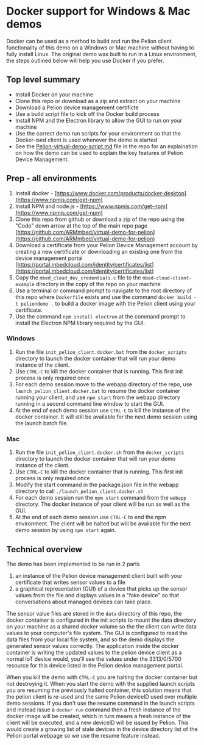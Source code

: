 # Docker support for Windows & Mac demos

Docker can be used as a method to build and run the Pelion client functionality of this demo on a Windows or Mac machine without having to fully install Linux. The original demo was built to run in a Linux environment, the steps outlined below will help you use Docker if you prefer.

## Top level summary

* Install Docker on your machine
* Clone this repo or download as a zip and extract on your machine
* Download a Pelion device management certificte
* Use a build script file to kick off the Docker build process
* Install NPM and the Electron library to allow the GUI to run on your machine
* Use the correct demo run scripts for your environment so that the Docker-ised client is used whenever the demo is started
* See the [Pelion-virtual-demo-script.md](../Pelion-virtual-demo-script.md) file in the repo for an explaination on how the demo can be used to explain the key features of Pelion Device Management.

## Prep - all environments

1. Install docker - [https://www.docker.com/products/docker-desktop](https://www.npmjs.com/get-npm)
2. Install NPM and node.js - [https://www.npmjs.com/get-npm](https://www.npmjs.com/get-npm)
3. Clone this repo from github or download a zip of the repo using the "Code" down arrow at the top of the main repo page [https://github.com/ARMmbed/virtual-demo-for-pelion](https://github.com/ARMmbed/virtual-demo-for-pelion)
4. Download a certificate from your Pelion Device Management account by creating a new certificate or downloading an existing one from the device management portal [https://portal.mbedcloud.com/identity/certificates/list](https://portal.mbedcloud.com/identity/certificates/list)
5. Copy the `mbed_cloud_dev_credentials.c` file to the `mbed-cloud-client-example` directory in the copy of the repo on your machine
6. Use a terminal or command prompt to navigate to the root directory of this repo where `Dockerfile` exists and use the command `docker build -t peliondemo .` to build a docker image with the Pelion client using your certificate.
7. Use the command `npm install electron` at the command prompt to install the Electron NPM library required by the GUI.

### Windows

1. Run the file `init_pelion_client.docker.bat` from the `docker_scripts` directory to launch the docker container that will run your demo instance of the client.
2. Use `CTRL-C` to kill the docker container that is running. This first init process is only required once
3. For each demo session move to the webapp directory of the repo, use `launch_pelion_client.docker.bat` to resume the docker container running your client, and use `npm start` from the webapp directory running in a second command line window to start the GUI.
4. At the end of each demo session use `CTRL-C` to kill the instance of the docker container. It will still be available for the next demo session using the launch batch file.

### Mac

1. Run the file `init_pelion_client.docker.sh` from the `docker_scripts` directory to launch the docker container that will run your demo instance of the client.
2. Use `CTRL-C` to kill the docker container that is running. This first init process is only required once
3. Modify the start command in the package.json file in the webapp directory to call `./launch_pelion_client.docker.sh`
4. For each demo session run the `npm start` command from the `webapp` directory. The docker instance of your client will be run as well as the GUI.
5. At the end of each demo session use `CTRL-C` to end the npm environment. The client will be halted but will be available for the next demo session by using `npm start` again.

## Technical overview
The demo has been implemented to be run  in 2 parts
1) an instance of the Pelion device management client built with your certificate that writes sensor values to a file
2) a graphical representation (GUI) of a device that picks up the sensor values from the file and displays values in a "fake device" so that conversations about managed devices can take place.

The sensor value files are stored in the `data` directory of this repo, the docker container is configured in the init scripts to mount the data directory on your machine as a shared docker volume so the the client can write data values to your computer's file system. The GUI is configured to read the data files from your local file system, and so the demo displays the generated sensor values correctly. The application inside the docker container is writing the updated values to the pelion device client as a normal IoT device would, you'll see the values under the 3313/0/5700 resource for this device listed in the Pelion device management portal.

When you kill the demo with `CTRL-C` you are halting the docker container but not destroying it. When you start the demo with the supplied launch scripts you are resuming the previously halted container, this solution means that the pelion client is re-used and the same Pelion deviceID used over multiple demo sessions. If you don't use the resume command in the launch scripts and instead issue a `docker run` command then a fresh instance of the docker image will be created, which in turn means a fresh instance of the client will be executed, and a new deviceID will be issued by Pelion. This would create a growing list of stale devices in the device directory list of the Pelion portal webpage so we use the resume feature instead.
